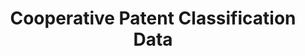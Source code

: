 ---
layout: default
bigquery: https://console.cloud.google.com/bigquery?p=patents-public-data&d=cpc&page=dataset
citation: '“Cooperative Patent Classification” by the EPO and USPTO, for public use. '
contributors: EPO, USPTO
cost: None
description: Cooperative Patent Classification Data contains the scheme and definitions
  of the Cooperative Patent Classification system for classifying patent documents.
  The CPC is the result of a partnership between the EPO and the USPTO in their joint
  effort to develop a common, internationally compatible classification system for
  technical documents, in particular patent publications, which will be used by both
  offices in the patent granting process
documentation: https://www.cooperativepatentclassification.org/cpcSchemeAndDefinitions
last_edit: Mon, 04 Apr 2022 19:07:06 GMT
location: https://www.cooperativepatentclassification.org/index
maintained_by: USPTO, EPO
schema_fields: '[''ipc_concordant'', ''limiting_references'', ''childGroups'', ''title_part'',
  ''synonyms'', ''informative_references'', ''limitingReferences'', ''symbol'', ''informativeReferences'',
  ''sizeCache'', ''application_references'', ''applicationReferences'', ''additional_only'',
  ''breakdown_code'', ''date_revised'', ''breakdownCode'', ''title_full'', ''residual_references'',
  ''titlePart'', ''status'', ''parents'', ''not_allocatable'', ''ipcConcordant'',
  ''child_groups'', ''children'', ''titleFull'', ''definition'', ''glossary'', ''dateRevised'',
  ''residualReferences'', ''notAllocatable'', ''level'']'
shortname: cooperative_patent_classification
tags:
- patents
- science
title: Cooperative Patent Classification Data
uuid: 984374a7-16e9-4b35-9445-458daceb01bf
---